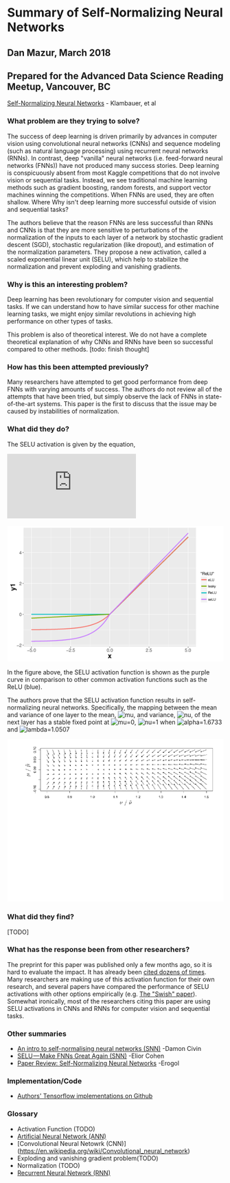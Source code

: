 # Summary of Self-Normalizing Neural Networks
## Dan Mazur, March 2018
## Prepared for the Advanced Data Science Reading Meetup, Vancouver, BC

[Self-Normalizing Neural Networks](https://arxiv.org/abs/1706.02515) - Klambauer, et al

### What problem are they trying to solve?
The success of deep learning is driven primarily by advances in computer vision using convolutional neural networks (CNNs) and sequence modeling (such as natural language processing) using recurrent neural networks (RNNs). In contrast, deep "vanilla" neural networks (i.e. feed-forward neural networks (FNNs)) have not produced many success stories. Deep learning is conspicuously absent from most Kaggle competitions that do not involve vision or sequential tasks. Instead, we see traditional machine learning methods such as gradient boosting, random forests, and support vector machines winning the competitions. When FNNs are used, they are often shallow. Where Why isn't deep learning more successful outside of vision and sequential tasks?

The authors believe that the reason FNNs are less successful than RNNs and CNNs is that they are more sensitive to perturbations of the normalization of the inputs to each layer of a network by stochastic gradient descent (SGD), stochastic regularization (like dropout), and estimation of the normalization parameters. They propose a new activation, called a scaled exponential linear unit (SELU), which help to stabilize the normalization and prevent exploding and vanishing gradients.

### Why is this an interesting problem?
Deep learning has been revolutionary for computer vision and sequential tasks. If we can understand how to have similar success for other machine learning tasks, we might enjoy similar revolutions in achieving high performance on other types of tasks. 

This problem is also of theoretical interest. We do not have a complete theoretical explanation of why CNNs and RNNs have been so successful compared to other methods. [todo: finish thought]


### How has this been attempted previously?
Many researchers have attempted to get good performance from deep FNNs with varying amounts of success. The authors do not review all of the attempts that have been tried, but simply observe the lack of FNNs in state-of-the-art systems. This paper is the first to discuss that the issue may be caused by instabilities of normalization.

### What did they do?
The SELU activation is given by the equation,

![Definition of SELU activation function](http://latex.codecogs.com/svg.latex?%7B%5Crm%20selu%7D%28x%29%20%5C%20%26%3D%20%5C%20%5Clambda%20%5C%20%5Cbegin%7Bcases%7D%20x%20%26%20%5Ctext%7Bif%20%7D%20x%20%3E%200%20%5C%5C%20%5Calpha%20e%5E%7Bx%7D-%5Calpha%20%26%20%5Ctext%7Bif%20%7D%20x%20%5Cleq%200%20%5Cend%7Bcases%7D%20%5C%20.)

![activation functions](https://github.com/QEDan/PaperSummaries/blob/master/images/SelfNormalizingNeuralNetworks/activationFunctions_out.png)

In the figure above, the SELU activation function is shown as the purple curve in comparison to other common activation functions such as the ReLU (blue).

The authors prove that the SELU activation function results in self-normalizing neural networks. Specifically, the mapping between the mean and variance of one layer to the mean, ![mu](http://latex.codecogs.com/svg.latex?\mu), and variance, ![nu](http://latex.codecogs.com/svg.latex?\nu), of the next layer has a stable fixed point at ![mu=0](http://latex.codecogs.com/svg.latex?\mu=0), ![nu=1](http://latex.codecogs.com/svg.latex?\nu=1) when ![alpha=1.6733](http://latex.codecogs.com/svg.latex?\alpha=1.6733) and ![lambda=1.0507](http://latex.codecogs.com/svg.latex?\lambda=1.0507)

![Arrows](https://github.com/QEDan/PaperSummaries/blob/master/images/SelfNormalizingNeuralNetworks/Figure2_arrows_new.png
)


### What did they find?
[TODO]

### What has the response been from other researchers?
The preprint for this paper was published only a few months ago, so it is hard to evaluate the impact. It has already been [cited dozens of times](http://adsabs.harvard.edu/cgi-bin/nph-ref_query?bibcode=2017arXiv170602515K&amp;refs=CITATIONS&amp;db_key=PRE). Many researchers are making use of this activation function for their own research, and several papers have compared the performance of SELU activations with other options empirically (e.g. [The "Swish" paper](https://arxiv.org/abs/1710.05941)). Somewhat ironically, most of the researchers citing this paper are using SELU activations in CNNs and RNNs for computer vision and sequential tasks.

### Other summaries
- [An intro to self-normalising neural networks (SNN)](https://medium.com/@damoncivin/self-normalising-neural-networks-snn-2a972c1d421) -Damon Civin
- [SELU — Make FNNs Great Again (SNN)](https://towardsdatascience.com/selu-make-fnns-great-again-snn-8d61526802a9) -Elior Cohen
- [Paper Review: Self-Normalizing Neural Networks](http://www.erogol.com/paper-review-self-normalizing-neural-networks/) -Erogol

### Implementation/Code
- [Authors' Tensorflow implementations on Github](https://github.com/bioinf-jku/SNNs)

### Glossary
- Activation Function (TODO)
- [Artificial Neural Network (ANN)](https://en.wikipedia.org/wiki/Artificial_neural_network)
- [Convolutional Neural Netowrk (CNN)] (https://en.wikipedia.org/wiki/Convolutional_neural_network)
- Exploding and vanishing gradient problem(TODO)
- Normalization (TODO)
- [Recurrent Neural Network (RNN)](https://en.wikipedia.org/wiki/Recurrent_neural_network)
